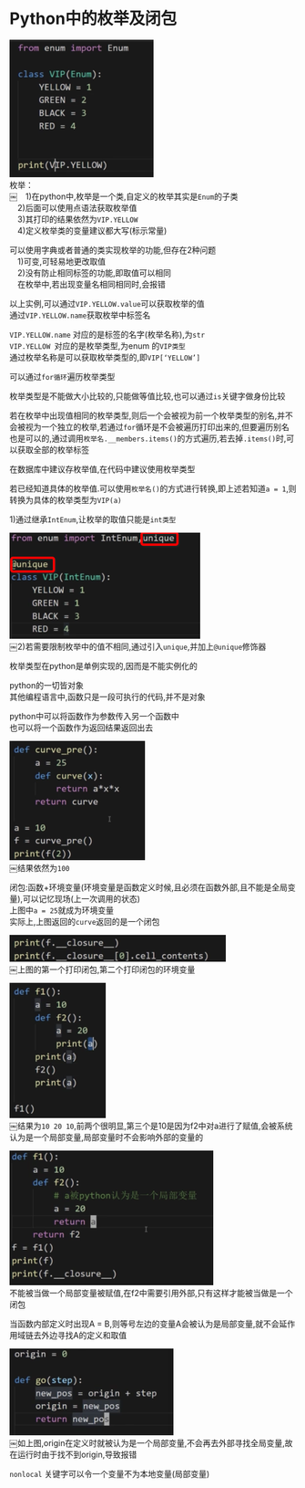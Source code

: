 # Python中的枚举及闭包

![1-1](Snip20180306_44.png)</br>
枚举：</br>
￼　1)在python中,枚举是一个类,自定义的枚举其实是`Enum`的子类</br>
　2)后面可以使用点语法获取枚举值</br>
　3)其打印的结果依然为`VIP.YELLOW`</br>
　4)定义枚举类的变量建议都大写(标示常量)

可以使用字典或者普通的类实现枚举的功能,但存在2种问题</br>
　1)可变,可轻易地更改取值</br>
　2)没有防止相同标签的功能,即取值可以相同</br>
　在枚举中,若出现变量名相同相同时,会报错

以上实例,可以通过`VIP.YELLOW.value`可以获取枚举的值</br>
通过`VIP.YELLOW.name`获取枚举中标签名

`VIP.YELLOW.name` 对应的是标签的名字(枚举名称),为`str`</br>
`VIP.YELLOW `对应的是枚举类型,为enum 的`VIP类型`</br>
通过枚举名称是可以获取枚举类型的,即`VIP[‘YELLOW’]`

可以通过`for循环`遍历枚举类型

枚举类型是不能做大小比较的,只能做等值比较,也可以通过`is`关键字做身份比较

若在枚举中出现值相同的枚举类型,则后一个会被视为前一个枚举类型的别名,并不会被视为一个独立的枚举,若通过`for`循环是不会被遍历打印出来的,但要遍历别名也是可以的,通过调用`枚举名.__members.items()`的方式遍历,若去掉`.items()`时,可以获取全部的枚举标签

在数据库中建议存枚举值,在代码中建议使用枚举类型

若已经知道具体的枚举值.可以使用`枚举名()`的方式进行转换,即上述若知道`a = 1`,则转换为具体的枚举类型为`VIP(a)`

1)通过继承`IntEnum`,让枚举的取值只能是`int类型`

![1-2](Snip20180306_45.png)</br>
￼2)若需要限制枚举中的值不相同,通过引入`unique`,并加上`@unique`修饰器

枚举类型在python是单例实现的,因而是不能实例化的

python的一切皆对象</br>
其他编程语言中,函数只是一段可执行的代码,并不是对象

python中可以将函数作为参数传入另一个函数中</br>
也可以将一个函数作为返回结果返回出去

![1-3](Snip20180306_46.png)</br>
￼结果依然为`100`

闭包:函数+环境变量(环境变量是函数定义时候,且必须在函数外部,且不能是全局变量),可以记忆现场(上一次调用的状态)</br>
上图中`a = 25`就成为环境变量</br>
实际上,上图返回的`curve`返回的是一个闭包

![1-5](Snip20180306_47.png)</br>
￼上图的第一个打印闭包,第二个打印闭包的环境变量

![1-6](Snip20180306_48.png)</br>
￼结果为`10 20 10`,前两个很明显,第三个是10是因为f2中对a进行了赋值,会被系统认为是一个局部变量,局部变量时不会影响外部的变量的

![1-7](Snip20180306_49.png)</br>
不能被当做一个局部变量被赋值,在f2中需要引用外部,只有这样才能被当做是一个闭包

当函数内部定义时出现A = B,则等号左边的变量A会被认为是局部变量,就不会延作用域链去外边寻找A的定义和取值

![1-9](Snip20180306_50.png)</br>
￼如上图,origin在定义时就被认为是一个局部变量,不会再去外部寻找全局变量,故在运行时由于找不到origin,导致报错

`nonlocal` 关键字可以令一个变量不为本地变量(局部变量)
